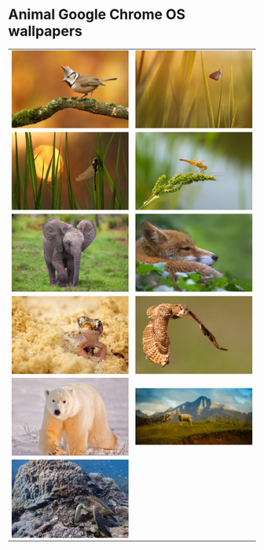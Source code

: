 # Animal Google Chrome OS wallpapers

|                                   |                                 |
| --------------------------------- | ------------------------------- |
| ![bird](bird.jpg)                 | ![butterfly](butterfly.jpg)     |
| ![dragonfly](dragonfly.jpg)       | ![dragonfly2](dragonfly2.jpg)   |
| ![elephant](elephant.jpg)         | ![fox](fox.jpg)                 |
| ![gecko](gecko.jpg)               | ![owl](owl.jpg)                 |
| ![polar-bear](polar-bear.jpg)     | ![sheep](sheep.jpg)             |
| ![turtle](turtle.jpg)             |                                 |
